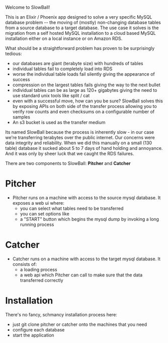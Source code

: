 Welcome to SlowBall!

This is an Elixir / Phoenix app designed to solve a very specific MySQL database problem -- the moving of (mostly) non-changing database tables from a source database to a target database.  The use case it solves is the migration from a self hosted MySQL installation to a cloud based MySQL installation either on a local instance or on Amazon RDS.  

What should be a straightforward problem has proven to be surprisingly tedious:

* our databases are giant (terabyte size) with hundreds of tables
* individual tables fail to completely load into RDS 
* worse the individual table loads fail silently giving the appearance of success
* compression on the largest tables fails giving the way to the next bullet
* individual tables can be as large as 120+ gigabytes giving the need to use standard unix tools like split / cat
* even with a successful move, how can you be sure?  SlowBall solves this by exposing APIs on both side of the transfer process allowing you to verify row counts and even checksums on a configurable number of samples
* An s3 bucket is used as the transfer medium

Its named SlowBall because the process is inherently slow - in our case we're transferring terabytes over the public internet.  Our concerns were data integrity and reliability.  When we did this manually on a small (130 table) database it sucked about 5 to 7 days of hand holding and annoyance.  And it was only by sheer luck that we caught the RDS failures.

There are two components to SlowBall: **Pitcher** and **Catcher**

# Pitcher 

* Pitcher runs on a machine with access to the source mysql database.  It exposes a web ui where:
    * you can select what tables need to be transferred
    * you can set options like 
    * a "START" button which begins the mysql dump by invoking a long running process
    
# Catcher

* Catcher runs on a machine with access to the target mysql database.  It consists of:
  * a loading process
  * a web api which Pitcher can call to make sure that the data transferred correctly
  
# Installation

There's no fancy, schmancy installation process here:

* just git clone pitcher or catcher onto the machines that you need 
* configure each database
* start the application
